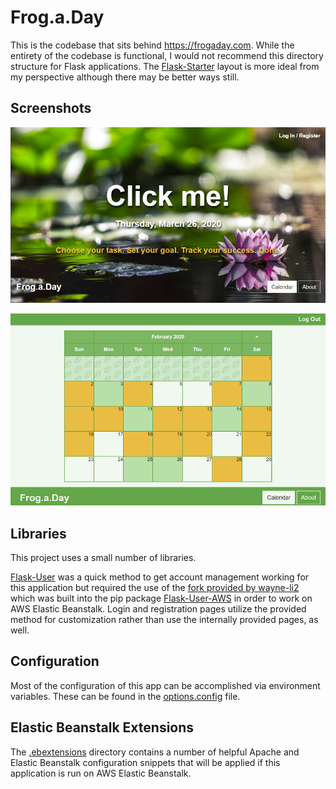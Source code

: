 # Frog.a.Day

This is the codebase that sits behind https://frogaday.com.  While the entirety of the codebase is functional, I would not recommend this directory structure for Flask applications.  The [Flask-Starter](https://github.com/berubejd/Flask-Starter) layout is more ideal from my perspective although there may be better ways still.

## Screenshots

![Landing](images/landing.png?raw-true)

![Calendar](images/calendar.png?raw-true)

## Libraries

This project uses a small number of libraries.

[Flask-User](https://github.com/lingthio/Flask-User) was a quick method to get account management working for this application but required the use of the [fork provided by wayne-li2](https://github.com/wayne-li2/Flask-User) which was built into the pip package [Flask-User-AWS](https://pypi.org/project/Flask-User-AWS/) in order to work on AWS Elastic Beanstalk.  Login and registration pages utilize the provided method for customization rather than use the internally provided pages, as well.

## Configuration

Most of the configuration of this app can be accomplished via environment variables.  These can be found in the [options.config](.ebextensions/options.config) file.

## Elastic Beanstalk Extensions

The [.ebextensions](.ebextensions/) directory contains a number of helpful Apache and Elastic Beanstalk configuration snippets that will be applied if this application is run on AWS Elastic Beanstalk.